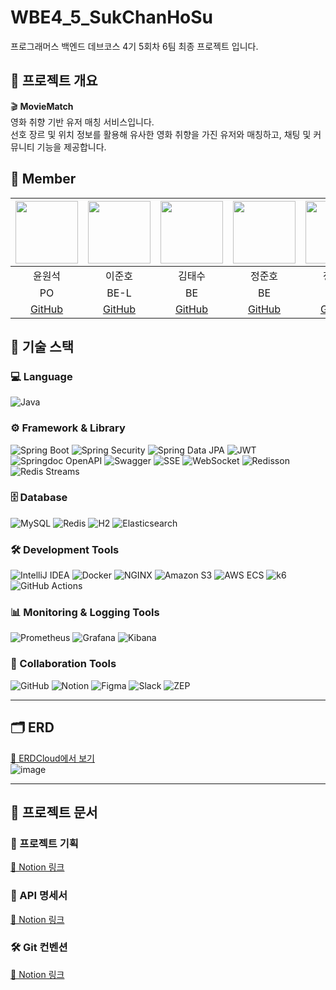 # WBE4_5_SukChanHoSu


프로그래머스 백엔드 데브코스 4기 5회차 6팀 최종 프로젝트 입니다.


## 📌 프로젝트 개요

🎬 **MovieMatch**  
영화 취향 기반 유저 매칭 서비스입니다.  
선호 장르 및 위치 정보를 활용해 유사한 영화 취향을 가진 유저와 매칭하고, 채팅 및 커뮤니티 기능을 제공합니다.


## 👥 Member

| <img src="https://github.com/wonseokyoon.png" width="100"/> | <img src="https://github.com/junho767.png" width="100"/> | <img src="https://github.com/taesu0608.png" width="100"/> | <img src="https://github.com/junho1131.png" width="100"/> | <img src="https://github.com/hoechanj.png" width="100"/> |
|:--:|:--:|:--:|:--:|:--:|
| 윤원석 | 이준호 | 김태수 | 정준호 | 정회찬 |
| PO | BE-L | BE | BE | BE |
| [GitHub](https://github.com/wonseokyoon) | [GitHub](https://github.com/junho767) | [GitHub](https://github.com/taesu0608) | [GitHub](https://github.com/junho1131) | [GitHub](https://github.com/hoechanj) |

## 🧱 기술 스택

### 💻 Language
![Java](https://img.shields.io/badge/Java-007396?style=for-the-badge&logo=openjdk&logoColor=white)

### ⚙ Framework & Library
![Spring Boot](https://img.shields.io/badge/SpringBoot-6DB33F?style=for-the-badge&logo=springboot&logoColor=white)
![Spring Security](https://img.shields.io/badge/SpringSecurity-6DB33F?style=for-the-badge&logo=springsecurity&logoColor=white)
![Spring Data JPA](https://img.shields.io/badge/SpringDataJPA-6DB33F?style=for-the-badge&logo=hibernate&logoColor=white)
![JWT](https://img.shields.io/badge/JWT-000000?style=for-the-badge&logo=jsonwebtokens&logoColor=white)
![Springdoc OpenAPI](https://img.shields.io/badge/Springdoc%20OpenAPI-68B5F4?style=for-the-badge&logo=swagger&logoColor=white)
![Swagger](https://img.shields.io/badge/Swagger-85EA2D?style=for-the-badge&logo=swagger&logoColor=white) 
![SSE](https://img.shields.io/badge/Server--Sent%20Events-lightgrey?style=for-the-badge) 
![WebSocket](https://img.shields.io/badge/WebSocket-010101?style=for-the-badge&logo=websocket&logoColor=white)
![Redisson](https://img.shields.io/badge/Redisson-DC382D?style=for-the-badge&logo=redis&logoColor=white)
![Redis Streams](https://img.shields.io/badge/Redis%20Streams-DC382D?style=for-the-badge&logo=redis&logoColor=white) 

### 🗄 Database
![MySQL](https://img.shields.io/badge/MySQL-4479A1?style=for-the-badge&logo=mysql&logoColor=white)
![Redis](https://img.shields.io/badge/Redis-DC382D?style=for-the-badge&logo=redis&logoColor=white)
![H2](https://img.shields.io/badge/H2-00599C?style=for-the-badge&logo=h2&logoColor=white)
![Elasticsearch](https://img.shields.io/badge/Elasticsearch-005571?style=for-the-badge&logo=elasticsearch&logoColor=white) 

### 🛠 Development Tools
![IntelliJ IDEA](https://img.shields.io/badge/IntelliJIDEA-000000?style=for-the-badge&logo=intellijidea&logoColor=white)
![Docker](https://img.shields.io/badge/Docker-2496ED?style=for-the-badge&logo=docker&logoColor=white)
![NGINX](https://img.shields.io/badge/Nginx-009639?style=for-the-badge&logo=nginx&logoColor=white)
![Amazon S3](https://img.shields.io/badge/AmazonS3-569A31?style=for-the-badge&logo=amazons3&logoColor=white)
![AWS ECS](https://img.shields.io/badge/AWS%20ECS-FF9900?style=for-the-badge&logo=amazonaws&logoColor=white)
![k6](https://img.shields.io/badge/k6-8A33A8?style=for-the-badge&logo=k6&logoColor=white) 
![GitHub Actions](https://img.shields.io/badge/GitHub%20Actions-2088FF?style=for-the-badge&logo=githubactions&logoColor=white)

### 📊 Monitoring & Logging Tools
![Prometheus](https://img.shields.io/badge/Prometheus-E6522C?style=for-the-badge&logo=prometheus&logoColor=white) ![Grafana](https://img.shields.io/badge/Grafana-F46800?style=for-the-badge&logo=grafana&logoColor=white) ![Kibana](https://img.shields.io/badge/Kibana-005571?style=for-the-badge&logo=kibana&logoColor=white) 

### 🔧 Collaboration Tools
![GitHub](https://img.shields.io/badge/GitHub-181717?style=for-the-badge&logo=github&logoColor=white)
![Notion](https://img.shields.io/badge/Notion-000000?style=for-the-badge&logo=notion&logoColor=white)
![Figma](https://img.shields.io/badge/Figma-F24E1E?style=for-the-badge&logo=figma&logoColor=white)
![Slack](https://img.shields.io/badge/Slack-4A154B?style=for-the-badge&logo=slack&logoColor=white)
![ZEP](https://img.shields.io/badge/ZEP-6001D2?style=for-the-badge&logo=zepeto&logoColor=white)

---

## 🗂 ERD

[🔗 ERDCloud에서 보기](https://www.erdcloud.com/d/f2MNvDscH7p8mRwSg)  
![image](https://github.com/user-attachments/assets/e11a5cb4-5edc-489d-9855-36a944c1ff2d)


---



## 📄 프로젝트 문서

### 📜 프로젝트 기획
[🔗 Notion 링크](https://www.notion.so/1d53550b7b55800fb911e64eff5e8273?p=1db3550b7b5581028743c418fd4e16af&pm=s)

### 📌 API 명세서
[🔗 Notion 링크](https://www.notion.so/1d53550b7b55800fb911e64eff5e8273?p=1db3550b7b5581ff993bf60d1e6f9b5c&pm=s)

### 🛠 Git 컨벤션
[🔗 Notion 링크](https://www.notion.so/1d53550b7b55800fb911e64eff5e8273?p=1db3550b7b5581bfae42c5b731455fbe&pm=s)

